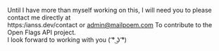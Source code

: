 Until I have more than myself working on this, I will need you to please contact me directly at
<br />
https:/ianss.dev/contact or admin@mailpoem.com To contribute to the Open Flags API project. 
<br />
I look forward to working with you ( ͡° ͜ʖ ͡°)
